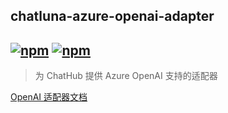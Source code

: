 ## chatluna-azure-openai-adapter

## [![npm](https://img.shields.io/npm/v/koishi-plugin-chatluna-openai-adapter)](https://www.npmjs.com/package/koishi-plugin-chatluna-openai) [![npm](https://img.shields.io/npm/dm/koishi-plugin-chatluna-openai-adapter)](https://www.npmjs.com/package//koishi-plugin-chatluna-openai-adapter)

> 为 ChatHub 提供 Azure OpenAI 支持的适配器

[OpenAI 适配器文档](https://chatluna.chat/guide/configure-model-platform/openai.html)
